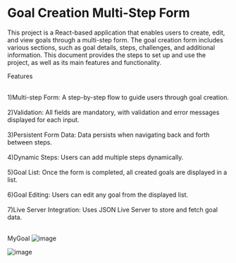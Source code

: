 
<h1>Goal Creation Multi-Step Form</h1>


This project is a React-based application that enables users to create, edit, and view goals through a multi-step form. 
The goal creation form includes various sections, such as goal details, steps, challenges, and additional information. 
This document provides the steps to set up and use the project, as well as its main features and functionality.

Features<br><br>

1)Multi-step Form: A step-by-step flow to guide users through goal creation.<br><br>
2)Validation: All fields are mandatory, with validation and error messages displayed for each input.<br><br>
3)Persistent Form Data: Data persists when navigating back and forth between steps.<br><br>
4)Dynamic Steps: Users can add multiple steps dynamically.<br><br>
5)Goal List: Once the form is completed, all created goals are displayed in a list.<br><br>
6)Goal Editing: Users can edit any goal from the displayed list.<br><br>
7)Live Server Integration: Uses JSON Live Server to store and fetch goal data.<br><br>

MyGoal
![image](https://github.com/user-attachments/assets/c8cd263b-e23f-4410-b1a8-cd118cf499f6)

![image](https://github.com/user-attachments/assets/32baf283-e64f-4cd0-bef0-8b5c3bbbd0e1)




